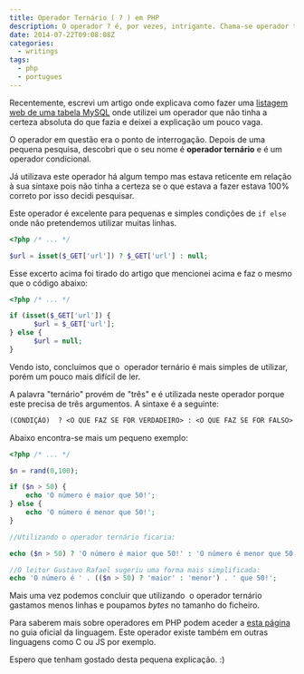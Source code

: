```yaml
---
title: Operador Ternário ( ? ) em PHP
description: O operador ? é, por vezes, intrigante. Chama-se operador ternário e explicamos para que serve este operador condicional em PHP.
date: 2014-07-22T09:08:08Z
categories:
  - writings
tags:
  - php
  - portugues
---
```


Recentemente, escrevi um artigo onde explicava como fazer uma [listagem web de uma tabela MySQL](/2014/07/17/listagem-web-de-uma-tabela-mysql) onde utilizei um operador que não tinha a certeza absoluta do que fazia e deixei a explicação um pouco vaga.

<!--more-->

O operador em questão era o ponto de interrogação. Depois de uma pequena pesquisa, descobri que o seu nome é **operador ternário** e é um operador condicional.

Já utilizava este operador há algum tempo mas estava reticente em relação à sua sintaxe pois não tinha a certeza se o que estava a fazer estava 100% correto por isso decidi pesquisar.

Este operador é excelente para pequenas e simples condições de `if else` onde não pretendemos utilizar muitas linhas.

```php
<?php /* ... */

$url = isset($_GET['url']) ? $_GET['url'] : null;
```

Esse excerto acima foi tirado do artigo que mencionei acima e faz o mesmo que o código abaixo:

```php
<?php /* ... */

if (isset($_GET['url']) {
      $url = $_GET['url'];
} else {
      $url = null;
}
```

Vendo isto, concluímos que o  operador ternário é mais simples de utilizar, porém um pouco mais difícil de ler.

A palavra "ternário" provém de "três" e é utilizada neste operador porque este precisa de três argumentos. A sintaxe é a seguinte:

```txt
(CONDIÇÃO)  ? <O QUE FAZ SE FOR VERDADEIRO> : <O QUE FAZ SE FOR FALSO>
```

Abaixo encontra-se mais um pequeno exemplo:

```php
<?php /* ... */

$n = rand(0,100);

if ($n > 50) {
    echo 'O número é maior que 50!';
} else {
    echo 'O número é menor que 50!';
}

//Utilizando o operador ternário ficaria:

echo ($n > 50) ? 'O número é maior que 50!' : 'O número é menor que 50!';

//O leitor Gustavo Rafael sugeriu uma forma mais simplificada:
echo 'O número é ' . (($n > 50) ? 'maior' : 'menor') . ' que 50!';
```

Mais uma vez podemos concluir que utilizando  o operador ternário gastamos menos linhas e poupamos *bytes* no tamanho do ficheiro.

Para saberem mais sobre operadores em PHP podem aceder a [esta página](http://br2.php.net/manual/en/language.operators.comparison.php) no guia oficial da linguagem. Este operador existe também em outras linguagens como C ou JS por exemplo.

Espero que tenham gostado desta pequena explicação. :)
